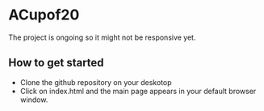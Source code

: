 # ACupof20

The project is ongoing so it might not be responsive yet.

## How to get started

- Clone the github repository on your deskotop
- Click on index.html and the main page appears in your default browser window.
